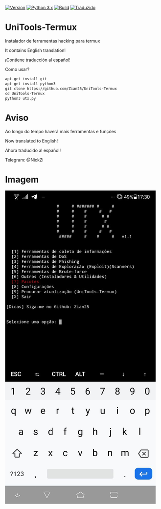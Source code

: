 [![Version](https://img.shields.io/badge/UniTools--Termux-V%201.1-red.svg)]()
[![Python 3.x](https://img.shields.io/badge/Python-3.x-blue.svg)]()
[![Build](https://img.shields.io/badge/Compativel-Termux-brightgreen.svg)]()
[![Traduzido](https://img.shields.io/badge/Translated%20to%3A-3%20Languages-blue.svg)]()



# UniTools-Termux
Instalador de ferramentas hacking para termux 


It contains English translation!


¡Contiene traducción al español!

Como usar?


```
apt-get install git
apt-get install python3
git clone https://github.com/Zian25/UniTools-Termux
cd UniTools-Termux
python3 utx.py
```

# Aviso
Ao longo do tempo haverá mais ferramentas e funções


Now translated to English!


Ahora traducido al español!


Telegram: @NickZi



# Imagem
<img src="modulos/utx.jpg">


